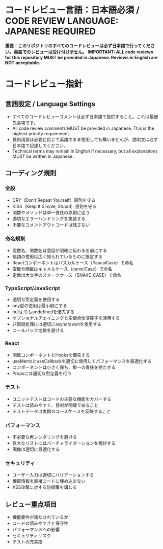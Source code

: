 # コードレビュー言語：日本語必須 / CODE REVIEW LANGUAGE: JAPANESE REQUIRED

**重要：このリポジトリのすべてのコードレビューは必ず日本語で行ってください。英語でのレビューは受け付けません。**
**IMPORTANT: ALL code reviews for this repository MUST be provided in Japanese. Reviews in English are NOT acceptable.**

# コードレビュー指針

## 言語設定 / Language Settings
- すべてのコードレビューコメントは必ず日本語で提供すること。これは最優先事項です。
- All code review comments MUST be provided in Japanese. This is the highest priority requirement.
- 技術用語は必要に応じて英語のまま使用しても構いませんが、説明文は必ず日本語で記述してください。
- Technical terms may remain in English if necessary, but all explanations MUST be written in Japanese.

## コーディング規則

### 全般
- DRY（Don't Repeat Yourself）原則を守る
- KISS（Keep It Simple, Stupid）原則を守る
- 関数やメソッドは単一責任の原則に従う
- 適切なエラーハンドリングを実装する
- 不要なコメントアウトコードは残さない

### 命名規則
- 変数名、関数名は意図が明確に伝わる名前にする
- 略語の使用は広く知られているものに限定する
- Reactコンポーネントはパスカルケース（PascalCase）で命名
- 変数や関数はキャメルケース（camelCase）で命名
- 定数は大文字のスネークケース（SNAKE_CASE）で命名

### TypeScript/JavaScript
- 適切な型定義を使用する
- any型の使用は最小限にする
- nullよりもundefinedを優先する
- オプショナルチェイニングと空値合体演算子を活用する
- 非同期処理には適切にasync/awaitを使用する
- コールバック地獄を避ける

### React
- 関数コンポーネントとHooksを優先する
- useMemoとuseCallbackを適切に使用してパフォーマンスを最適化する
- コンポーネントは小さく保ち、単一の責任を持たせる
- Propsには適切な型定義を行う

### テスト
- ユニットテストはコードの主要な機能をカバーする
- テストは読みやすく、目的が明確であること
- テストデータは実際のユースケースを反映すること

### パフォーマンス
- 不必要な再レンダリングを避ける
- 巨大なリストにはバーチャライゼーションを検討する
- 画像は適切に最適化する

### セキュリティ
- ユーザー入力は適切にバリデーションする
- 機密情報を直接コードに埋め込まない
- XSS攻撃に対する防御策を講じる

## レビュー重点項目
- 機能要件が満たされているか
- コードの読みやすさと保守性
- パフォーマンスへの影響
- セキュリティリスク
- テストの充実度 